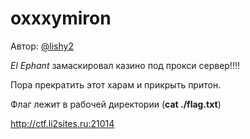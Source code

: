 # oxxxymiron
Автор: [@lishy2](http://t.me/lishy2)

_El Ephant_ замаскировал казино под прокси сервер!!!!

Пора прекратить этот харам и прикрыть притон.

Флаг лежит в рабочей директории (**cat ./flag.txt**)

http://ctf.li2sites.ru:21014
